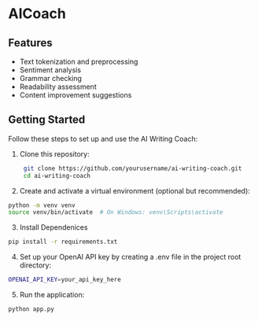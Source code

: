 # AICoach


## Features

- Text tokenization and preprocessing
- Sentiment analysis
- Grammar checking
- Readability assessment
- Content improvement suggestions

## Getting Started

Follow these steps to set up and use the AI Writing Coach:

1. Clone this repository:

   ```bash
    git clone https://github.com/yourusername/ai-writing-coach.git
    cd ai-writing-coach

2. Create and activate a virtual environment (optional but recommended):


```bash
python -m venv venv
source venv/bin/activate  # On Windows: venv\Scripts\activate
```





3. Install Dependenices 

```bash
pip install -r requirements.txt
```


4. Set up your OpenAI API key by creating a .env file in the project root directory:

 ```bash
 OPENAI_API_KEY=your_api_key_here

 ```

5. Run the application:
```bash
python app.py
```



